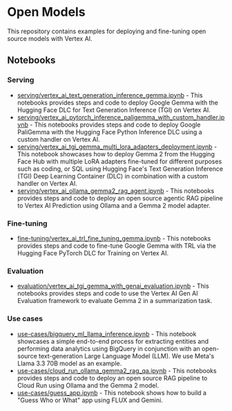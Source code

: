 # Open Models

This repository contains examples for deploying and fine-tuning open source models with Vertex AI.

## Notebooks

### Serving

- [serving/vertex_ai_text_generation_inference_gemma.ipynb](./serving/vertex_ai_text_generation_inference_gemma.ipynb) - This notebooks provides steps and code to deploy Google Gemma with the Hugging Face DLC for Text Generation Inference (TGI) on Vertex AI.
- [serving/vertex_ai_pytorch_inference_paligemma_with_custom_handler.ipynb](./serving/vertex_ai_pytorch_inference_paligemma_with_custom_handler.ipynb) - This notebooks provides steps and code to deploy Google PaliGemma with the Hugging Face Python Inference DLC using a custom handler on Vertex AI.
- [serving/vertex_ai_tgi_gemma_multi_lora_adapters_deployment.ipynb](./serving/vertex_ai_tgi_gemma_multi_lora_adapters_deployment.ipynb) - This notebook showcases how to deploy Gemma 2 from the Hugging Face Hub with multiple LoRA adapters fine-tuned for different purposes such as coding, or SQL using Hugging Face's Text Generation Inference (TGI) Deep Learning Container (DLC) in combination with a custom handler on Vertex AI.
- [serving/vertex_ai_ollama_gemma2_rag_agent.ipynb](./serving/vertex_ai_ollama_gemma2_rag_agent.ipynb) - This notebooks provides steps and code to deploy an open source agentic RAG pipeline to Vertex AI Prediction using Ollama and a Gemma 2 model adapter.

### Fine-tuning

- [fine-tuning/vertex_ai_trl_fine_tuning_gemma.ipynb](./fine-tuning/vertex_ai_trl_fine_tuning_gemma.ipynb) - This notebooks provides steps and code to fine-tune Google Gemma with TRL via the Hugging Face PyTorch DLC for Training on Vertex AI.

### Evaluation

- [evaluation/vertex_ai_tgi_gemma_with_genai_evaluation.ipynb](./evaluation/vertex_ai_tgi_gemma_with_genai_evaluation.ipynb) - This notebooks provides steps and code to use the Vertex AI Gen AI Evaluation framework to evaluate Gemma 2 in a summarization task.

### Use cases

- [use-cases/bigquery_ml_llama_inference.ipynb](./use-cases/bigquery_ml_llama_inference.ipynb) - This notebook showcases a simple end-to-end process for extracting entities and performing data analytics using BigQuery in conjunction with an open-source text-generation Large Language Model (LLM). We use Meta's Llama 3.3 70B model as an example.
- [use-cases/cloud_run_ollama_gemma2_rag_qa.ipynb](./use-cases/cloud_run_ollama_gemma2_rag_qa.ipynb) - This notebooks provides steps and code to deploy an open source RAG pipeline to Cloud Run using Ollama and the Gemma 2 model.
- [use-cases/guess_app.ipynb](./use-cases/guess_app.ipynb) - This notebook shows how to build a "Guess Who or What" app using FLUX and Gemini.
